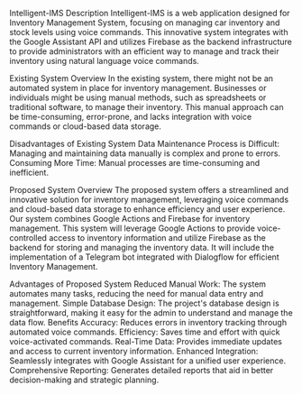 Intelligent-IMS
Description
Intelligent-IMS is a web application designed for Inventory Management System, focusing on managing car inventory and stock levels using voice commands. This innovative system integrates with the Google Assistant API and utilizes Firebase as the backend infrastructure to provide administrators with an efficient way to manage and track their inventory using natural language voice commands.

Existing System
Overview
In the existing system, there might not be an automated system in place for inventory management. Businesses or individuals might be using manual methods, such as spreadsheets or traditional software, to manage their inventory. This manual approach can be time-consuming, error-prone, and lacks integration with voice commands or cloud-based data storage.

Disadvantages of Existing System
Data Maintenance Process is Difficult: Managing and maintaining data manually is complex and prone to errors.
Consuming More Time: Manual processes are time-consuming and inefficient.

Proposed System
Overview
The proposed system offers a streamlined and innovative solution for inventory management, leveraging voice commands and cloud-based data storage to enhance efficiency and user experience. Our system combines Google Actions and Firebase for inventory management. This system will leverage Google Actions to provide voice-controlled access to inventory information and utilize Firebase as the backend for storing and managing the inventory data. It will include the implementation of a Telegram bot integrated with Dialogflow for efficient Inventory Management.

Advantages of Proposed System
Reduced Manual Work: The system automates many tasks, reducing the need for manual data entry and management.
Simple Database Design: The project's database design is straightforward, making it easy for the admin to understand and manage the data flow.
Benefits
Accuracy: Reduces errors in inventory tracking through automated voice commands.
Efficiency: Saves time and effort with quick voice-activated commands.
Real-Time Data: Provides immediate updates and access to current inventory information.
Enhanced Integration: Seamlessly integrates with Google Assistant for a unified user experience.
Comprehensive Reporting: Generates detailed reports that aid in better decision-making and strategic planning.
